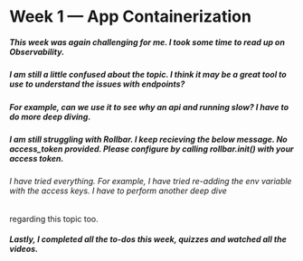 # Week 1 — App Containerization

##### This week was again challenging for me. I took some time to read up on Observability. 
##### I am still a little confused about the topic. I think it may be a great tool to use to understand the issues with endpoints?
##### For example, can we use it to see why an api and running slow? I have to do more deep diving. 
##### I am still struggling with Rollbar. I keep recieving the below message. No access_token provided. Please configure by calling rollbar.init() with your access token.
###### I have tried everything. For example, I have tried re-adding the env variable with the access keys. I have to perform another deep dive 
regarding this topic too. 
##### Lastly, I completed all the to-dos this week, quizzes and watched all the videos. 
